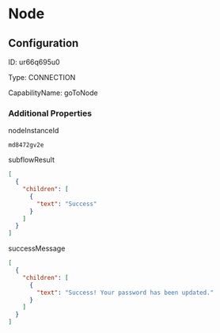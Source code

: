 # Node
## Configuration
ID:  ur66q695u0

Type: CONNECTION 

CapabilityName: goToNode






### Additional Properties
nodeInstanceId
```string 
md8472gv2e
```


subflowResult
```json 
[
  {
    "children": [
      {
        "text": "Success"
      }
    ]
  }
]
```


successMessage
```json 
[
  {
    "children": [
      {
        "text": "Success! Your password has been updated."
      }
    ]
  }
]
```




